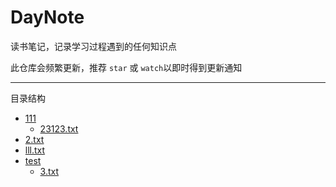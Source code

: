 
# DayNote

读书笔记，记录学习过程遇到的任何知识点

此仓库会频繁更新，推荐 `star` 或 `watch`以即时得到更新通知

---

目录结构

- [111](/111)
	- [23123.txt](/111/23123.txt)
- [2.txt](/2.txt)
- [lll.txt](/lll.txt)
- [test](/test)
	- [3.txt](/test/3.txt)
